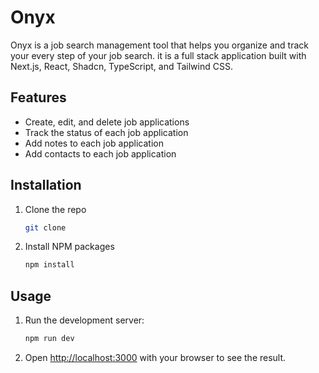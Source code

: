 # Onyx

Onyx is a job search management tool that helps you organize and track your every step of your job search. it is a full stack application built with Next.js, React, Shadcn, TypeScript, and Tailwind CSS.

## Features

- Create, edit, and delete job applications
- Track the status of each job application
- Add notes to each job application
- Add contacts to each job application

## Installation

1. Clone the repo

   ```sh
   git clone

   ```

2. Install NPM packages

   ```sh
   npm install
   ```

## Usage

1. Run the development server:

   ```sh
   npm run dev
   ```

2. Open [http://localhost:3000](http://localhost:3000) with your browser to see the result.
